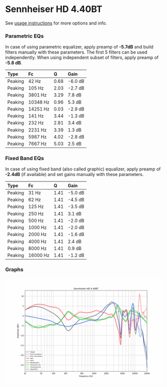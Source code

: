 # Sennheiser HD 4.40BT
See [usage instructions](https://github.com/jaakkopasanen/AutoEq#usage) for more options and info.

### Parametric EQs
In case of using parametric equalizer, apply preamp of **-5.7dB** and build filters manually
with these parameters. The first 5 filters can be used independently.
When using independent subset of filters, apply preamp of **-5.8 dB**.

| Type    | Fc       |    Q | Gain    |
|:--------|:---------|:-----|:--------|
| Peaking | 42 Hz    | 0.68 | -6.0 dB |
| Peaking | 105 Hz   | 2.03 | -2.7 dB |
| Peaking | 3801 Hz  | 3.29 | 7.8 dB  |
| Peaking | 10348 Hz | 0.96 | 5.3 dB  |
| Peaking | 14251 Hz | 0.03 | -2.9 dB |
| Peaking | 141 Hz   | 3.44 | -1.3 dB |
| Peaking | 232 Hz   | 2.81 | 3.4 dB  |
| Peaking | 2231 Hz  | 3.39 | 1.3 dB  |
| Peaking | 5987 Hz  | 4.02 | -2.8 dB |
| Peaking | 7667 Hz  | 5.03 | 2.5 dB  |

### Fixed Band EQs
In case of using fixed band (also called graphic) equalizer, apply preamp of **-2.4dB**
(if available) and set gains manually with these parameters.

| Type    | Fc       |    Q | Gain    |
|:--------|:---------|:-----|:--------|
| Peaking | 31 Hz    | 1.41 | -5.0 dB |
| Peaking | 62 Hz    | 1.41 | -4.5 dB |
| Peaking | 125 Hz   | 1.41 | -3.5 dB |
| Peaking | 250 Hz   | 1.41 | 3.1 dB  |
| Peaking | 500 Hz   | 1.41 | -2.0 dB |
| Peaking | 1000 Hz  | 1.41 | -2.0 dB |
| Peaking | 2000 Hz  | 1.41 | -1.6 dB |
| Peaking | 4000 Hz  | 1.41 | 2.4 dB  |
| Peaking | 8000 Hz  | 1.41 | 0.9 dB  |
| Peaking | 16000 Hz | 1.41 | -1.2 dB |

### Graphs
![](./Sennheiser%20HD%204.40BT.png)
